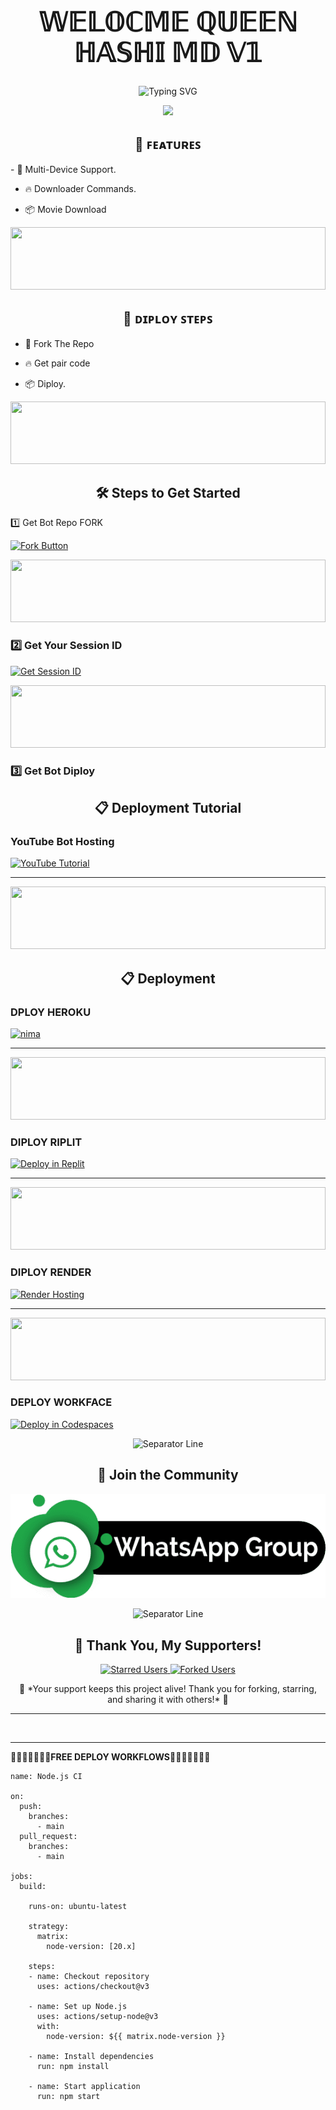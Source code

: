  <p align="center">
  <h1 align="center" style="font-family: 'EB Garamond'; font-size: 3em;">𝕎𝔼𝕃𝕆ℂ𝕄𝔼 ℚ𝕌𝔼𝔼ℕ ℍ𝔸𝕊ℍ𝕀 𝕄𝔻 𝕍𝟙</h1>

<p align="center">
  <img src="https://readme-typing-svg.demolab.com?font=EB+Garamond&weight=900&size=30&duration=4000&pause=1000&width=435&lines=𝐌𝐘 𝐍𝐀𝐌𝐄 𝐈𝐒 𝐐𝐔𝐄𝐄𝐍 𝐇𝐀𝐒𝐇𝐈;𝐂𝐑𝐄𝐀𝐓𝐄𝐃 𝐁𝐘 𝐋𝐀𝐊𝐒𝐈𝐃𝐔;𝐅𝐎𝐑𝐊 𝐌𝐄 𝐀𝐍𝐃 𝐄𝐍𝐉𝐎𝐘!" alt="Typing SVG" />

<p align="center">
 <img src="https://i.imgur.com/JurU8ZF.jpeg"  width="450px">


<h2 align="center">🚀 ꜰᴇᴀᴛᴜʀᴇꜱ</h2>
 - 🌟 Multi-Device Support.

- 🔥 Downloader Commands.

- 📦 Movie Download

<img src="https://i.imgur.com/dBaSKWF.gif" height="100" width="100%">
<h2 align="center">🚀 ᴅɪᴘʟᴏʏ ꜱᴛᴇᴘꜱ</h2>

 - 🌟 Fork The Repo

- 🔥 Get pair code

- 📦 Diploy.

<img src="https://i.imgur.com/dBaSKWF.gif" height="100" width="100%">
<h2 align="center">🛠️ Steps to Get Started</h2

### 1️⃣ Get Bot Repo FORK


<p align="left">
  <a href="https://github.com/laksidunimsara1/QUEEN-HASHI-MD/fork">
    <img src="https://img.shields.io/badge/Fork%20Repo-black?style=for-the-badge&logo=github" alt="Fork Button" />
  </a>
</p>

<img src="https://i.imgur.com/dBaSKWF.gif" height="100" width="100%">

### 2️⃣ Get Your Session ID

<p align="left">
  <a href="https://queen-ishu-pair-ccdbb3dbfd89.herokuapp.com/" target="_blank">
    <img src="https://img.shields.io/badge/Get%20Session-ID-blue?style=for-the-badge&logo=key" alt="Get Session ID" />
  </a>
</p>

<img src="https://i.imgur.com/dBaSKWF.gif" height="100" width="100%">

### 3️⃣ Get Bot Diploy

<h2 align="center">📋 Deployment Tutorial</h2>

### YouTube Bot Hosting  

<a href="https://youtu.be/1f3JA8hMjaU" target="_blank">
  <img src="https://img.shields.io/badge/YouTube-FF0000?style=for-the-badge&logo=youtube&logoColor=white" alt="YouTube Tutorial" />
</a>

---
<img src="https://i.imgur.com/dBaSKWF.gif" height="100" width="100%">


<h2 align="center">📋 Deployment</h2>

### DPLOY HEROKU
 [![nima](https://img.shields.io/badge/Diploy-Heroku-430098?style=for-the-badge&logo=heroku&logoColor=white&buttcode=1n2i3m4a)]('https://dashboard.heroku.com/new?template=https://github.com/laksidunimsara1/QUEEN-HASHI-MD')
 

---
<img src="https://i.imgur.com/dBaSKWF.gif" height="100" width="100%">

### DIPLOY RIPLIT
<a href="https://repl.it/github.com/laksidunimsara1/QUEEN-HASHI-MD" target="_blank">
  <img src="https://img.shields.io/badge/Replit-orange?style=for-the-badge&logo=replit" alt="Deploy in Replit" />
</a>

---
<img src="https://i.imgur.com/dBaSKWF.gif" height="100" width="100%">

### DIPLOY RENDER
<a href="https://dashboard.render.com" target="_blank">
  <img src="https://img.shields.io/badge/Render-maroon?style=for-the-badge&logo=render" alt="Render Hosting" />
</a>

---
<img src="https://i.imgur.com/dBaSKWF.gif" height="100" width="100%">

### DEPLOY WORKFACE  
<a href="https://github.com/laksidunimsara1/QUEEN-HASHI-MD" target="_blank">
  <img src="https://img.shields.io/badge/Codespaces-navy?style=for-the-badge&logo=visual-studio-code" alt="Deploy in Codespaces" />
</a>

<p align="center">
  <img src="https://raw.githubusercontent.com/andreasbm/readme/master/assets/lines/rainbow.png" alt="Separator Line" />
</p>

<h2 align="center">📲 Join the Community</h2>

<a href="https://whatsapp.com/channel/0029Vao7dOmDOQISArwnHT0e" target="_blank">
  <img src="https://raw.githubusercontent.com/Neeraj-x0/Neeraj-x0/main/photos/suddidina-join-whatsapp.png" alt="Join WhatsApp" />
</a>

<p align="center">
  <img src="https://raw.githubusercontent.com/andreasbm/readme/master/assets/lines/rainbow.png" alt="Separator Line" />
</p>

<h2 align="center">🎉 Thank You, My Supporters!</h2>

<p align="center">
  <a href="https://github.com/JustaTz0/CREEPY_MD-V1/stargazers">
    <img src="https://img.shields.io/badge/Stars-User%20List-blue?style=for-the-badge&logo=starship" alt="Starred Users" />
  </a>
  <a href="https://github.com/laksidunimsara1/QUEEN-HASHI-MD/network/members">
    <img src="https://img.shields.io/badge/Forked%20By-User%20List-green?style=for-the-badge&logo=github" alt="Forked Users" />
  </a>
</p>

<p align="center">
  🌟 *Your support keeps this project alive! Thank you for forking, starring, and sharing it with others!* 🌟
</p>

</details>
<hr>
<img src="http://readme-typing-svg.herokuapp.com?color=d1fa02&center=true&vCenter=true&multiline=false&lines=Created+By+Laksidu_Min" alt="">
<hr>

**🎀🎀🎀🎀🎀🎀🎀FREE DEPLOY WORKFLOWS🎀🎀🎀🎀🎀🎀🎀**
```
name: Node.js CI

on:
  push:
    branches:
      - main
  pull_request:
    branches:
      - main

jobs:
  build:

    runs-on: ubuntu-latest

    strategy:
      matrix:
        node-version: [20.x]

    steps:
    - name: Checkout repository
      uses: actions/checkout@v3

    - name: Set up Node.js
      uses: actions/setup-node@v3
      with:
        node-version: ${{ matrix.node-version }}

    - name: Install dependencies
      run: npm install

    - name: Start application
      run: npm start
```

